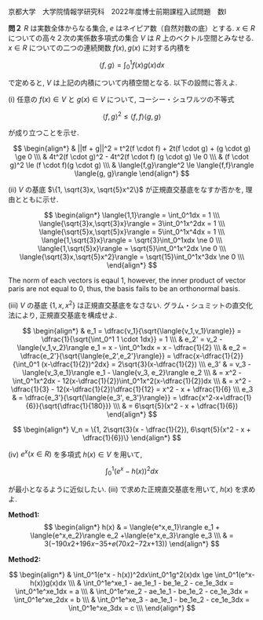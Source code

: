 京都大学　大学院情報学研究科　2022年度博士前期課程入試問題　数I

**問２** $R$ は実数全体からなる集合, $e$ はネイピア数（自然対数の底）とする. $x \in R$ についての高々２次の実係数多項式の集合 $V$ は $R$ 上のベクトル空間とみなせる. $x \in R$ についての二つの連続関数 $f(x), g(x)$ に対する内積を

$$
    \langle{f,g}\rangle = \int_0^1f(x)g(x)dx
$$

で定めると, $V$ は上記の内積について内積空間となる. 以下の設問に答えよ.

(i) 任意の $f(x) \in V$ と $g(x) \in V$ について, コーシー・シュワルツの不等式

$$
    \langle{f,g}\rangle^2 \le \langle{f,f}\rangle \langle{g,g}\rangle
$$

が成り立つことを示せ.

$$
    \begin{align*}
        & ||tf + g||^2 = t^2(f \cdot f) + 2t(f \cdot g) + (g \cdot g) \ge 0 \\\
        & 4t^2(f \cdot g)^2 - 4t^2(f \cdot f) (g \cdot g) \le 0 \\\
        & (f \cdot g)^2 \le (f \cdot f)(g \cdot g) \\\
        & \langle{f,g}\rangle^2 \le \langle{f,f}\rangle \langle{g, g}\rangle
    \end{align*}
$$

(ii) $V$ の基底 $\{1, \sqrt{3}x, \sqrt{5}x^2\}$ が正規直交基底をなすか否かを, 理由とともに示せ.

$$
    \begin{align*}
        \langle{1,1}\rangle = \int_0^1dx = 1 \\\
        \langle{\sqrt{3}x,\sqrt{3}x}\rangle = 3\int_0^1x^2dx = 1 \\\
        \langle{\sqrt{5}x,\sqrt{5}x}\rangle = 5\int_0^1x^4dx = 1 \\\
        \langle{1,\sqrt{3}x}\rangle = \sqrt{3}\int_0^1xdx \ne 0 \\\
        \langle{1,\sqrt{5}x}\rangle = \sqrt{5}\int_0^1x^2dx \ne 0 \\\
        \langle{\sqrt{3}x,\sqrt{5}x^2}\rangle = \sqrt{15}\int_0^1x^3dx \ne 0 \\\
    \end{align*}
$$

The norm of each vectors is eqaul $1$, however, the inner product of vector paris are not equal to $0$, thus, the basis fails to be an orthonormal basis. 

(iii) $V$ の基底 $\{1, x, x^2\}$ は正規直交基底をなさない. グラム・シュミットの直交化法により, 正規直交基底を構成せよ.

$$
    \begin{align*}
        & e_1 = \dfrac{v_1}{\sqrt{\langle{v_1,v_1}\rangle}} = \dfrac{1}{\sqrt{\int_0^1 1 \cdot 1dx}} = 1 \\\
        & e_2' = v_2 - \langle{v_1,v_2}\rangle e_1 = x - \int_0^1xdx = x - \dfrac{1}{2} \\\
        & e_2 = \dfrac{e_2'}{\sqrt{\langle{e_2',e_2'}\rangle}} = \dfrac{x-\dfrac{1}{2}}{\int_0^1 (x-\dfrac{1}{2})^2dx} = 2\sqrt{3}(x-\dfrac{1}{2}) \\\
        e_3' & = v_3 - \langle{v_3,e_1}\rangle e_1 - \langle{v_3, e_2}\rangle e_2 \\\
        & = x^2 - \int_0^1x^2dx - 12(x-\dfrac{1}{2})\int_0^1x^2(x-\dfrac{1}{2})dx \\\
        & = x^2 - \dfrac{1}{3} - 12(x-\dfrac{1}{2})\dfrac{1}{12} = x^2 - x + \dfrac{1}{6} \\\
        e_3 & = \dfrac{e_3'}{\sqrt{\langle{e_3', e_3'}\rangle}} = \dfrac{x^2-x+\dfrac{1}{6}}{\sqrt{\dfrac{1}{180}}} \\\ 
        & = 6\sqrt{5}(x^2 - x + \dfrac{1}{6})
    \end{align*}
$$

$$
    \begin{align*}
        V_n = \{1, 2\sqrt{3}(x - \dfrac{1}{2}), 6\sqrt{5}(x^2 - x + \dfrac{1}{6})\}
    \end{align*}
$$


(iv) $e^x (x \in R)$ を多項式 $h(x) \in V$ を用いて,

$$
    \int_0^1(e^x-h(x))^2dx
$$

が最小となるように近似したい. (iii) で求めた正規直交基底を用いて, $h(x)$ を求めよ.

**Method1:**
$$
    \begin{align*}
        h(x) & = \langle{e^x,e_1}\rangle e_1 + \langle{e^x,e_2}\rangle e_2 +\langle{e^x,e_3}\rangle e_3 \\\
        & = 3(−190𝑥2+196𝑥−35+𝑒(70𝑥2−72𝑥+13))
    \end{align*}
$$

**Method2:**

$$
    \begin{align*}
        & \int_0^1(e^x - h(x))^2dx\int_0^1g^2(x)dx \ge \int_0^1(e^x-h(x))g(x)dx \\\
        & \int_0^1e^xe_1 - ae_1e_1 - be_1e_2 - ce_1e_3dx = \int_0^1e^xe_1dx = a  \\\
        & \int_0^1e^xe_2 - ae_1e_1 - be_1e_2 - ce_1e_3dx = \int_0^1e^xe_2dx = b  \\\
        & \int_0^1e^xe_3 - ae_1e_1 - be_1e_2 - ce_1e_3dx = \int_0^1e^xe_3dx = c  \\\
    \end{align*}
$$